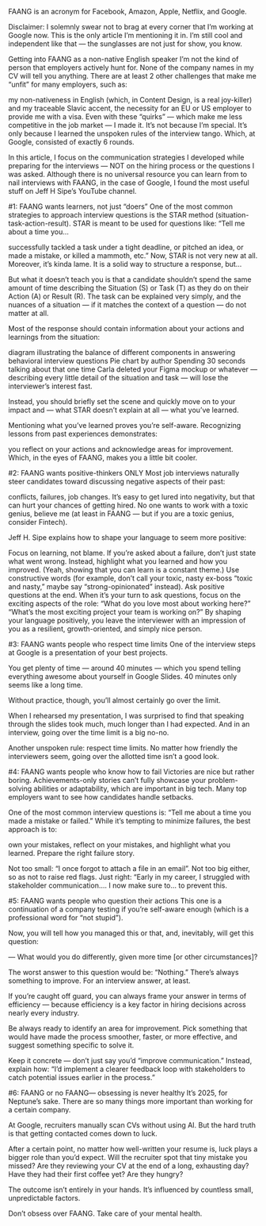 FAANG is an acronym for Facebook, Amazon, Apple, Netflix, and Google.

Disclaimer: I solemnly swear not to brag at every corner that I’m working at Google now. This is the only article I’m mentioning it in. I’m still cool and independent like that — the sunglasses are not just for show, you know.

Getting into FAANG as a non-native English speaker
I’m not the kind of person that employers actively hunt for. None of the company names in my CV will tell you anything. There are at least 2 other challenges that make me “unfit” for many employers, such as:

my non-nativeness in English (which, in Content Design, is a real joy-killer) and my traceable Slavic accent,
the necessity for an EU or US employer to provide me with a visa.
Even with these “quirks” — which make me less competitive in the job market — I made it. It’s not because I’m special. It’s only because I learned the unspoken rules of the interview tango. Which, at Google, consisted of exactly 6 rounds.

In this article, I focus on the communication strategies I developed while preparing for the interviews — NOT on the hiring process or the questions I was asked. Although there is no universal resource you can learn from to nail interviews with FAANG, in the case of Google, I found the most useful stuff on Jeff H Sipe’s YouTube channel.

#1: FAANG wants learners, not just “doers”
One of the most common strategies to approach interview questions is the STAR method (situation-task-action-result). STAR is meant to be used for questions like: “Tell me about a time you…

successfully tackled a task under a tight deadline, or
pitched an idea, or
made a mistake, or
killed a mammoth,
etc.”
Now, STAR is not very new at all. Moreover, it’s kinda lame. It is a solid way to structure a response, but…

But what it doesn’t teach you is that a candidate shouldn’t spend the same amount of time describing the Situation (S) or Task (T) as they do on their Action (A) or Result (R). The task can be explained very simply, and the nuances of a situation — if it matches the context of a question — do not matter at all.

Most of the response should contain information about your actions and learnings from the situation:

diagram illustrating the balance of different components in answering behavioral interview questions
Pie chart by author
Spending 30 seconds talking about that one time Carla deleted your Figma mockup or whatever — describing every little detail of the situation and task — will lose the interviewer’s interest fast.

Instead, you should briefly set the scene and quickly move on to your impact and — what STAR doesn’t explain at all — what you’ve learned.

Mentioning what you’ve learned proves you’re self-aware. Recognizing lessons from past experiences demonstrates:

you reflect on your actions and
acknowledge areas for improvement.
Which, in the eyes of FAANG, makes you a little bit cooler.

#2: FAANG wants positive-thinkers ONLY
Most job interviews naturally steer candidates toward discussing negative aspects of their past:

conflicts,
failures,
job changes.
It’s easy to get lured into negativity, but that can hurt your chances of getting hired. No one wants to work with a toxic genius, believe me (at least in FAANG — but if you are a toxic genius, consider Fintech).

Jeff H. Sipe explains how to shape your language to seem more positive:

Focus on learning, not blame. If you’re asked about a failure, don’t just state what went wrong. Instead, highlight what you learned and how you improved. (Yeah, showing that you can learn is a constant theme.)
Use constructive words (for example, don’t call your toxic, nasty ex-boss “toxic and nasty,” maybe say “strong-opinionated” instead).
Ask positive questions at the end. When it’s your turn to ask questions, focus on the exciting aspects of the role:
“What do you love most about working here?”
“What’s the most exciting project your team is working on?”
By shaping your language positively, you leave the interviewer with an impression of you as a resilient, growth-oriented, and simply nice person.

#3: FAANG wants people who respect time limits
One of the interview steps at Google is a presentation of your best projects.

You get plenty of time — around 40 minutes — which you spend telling everything awesome about yourself in Google Slides. 40 minutes only seems like a long time.

Without practice, though, you’ll almost certainly go over the limit.

When I rehearsed my presentation, I was surprised to find that speaking through the slides took much, much longer than I had expected. And in an interview, going over the time limit is a big no-no.

Another unspoken rule: respect time limits. No matter how friendly the interviewers seem, going over the allotted time isn’t a good look.

#4: FAANG wants people who know how to fail
Victories are nice but rather boring. Achievements-only stories can’t fully showcase your problem-solving abilities or adaptability, which are important in big tech. Many top employers want to see how candidates handle setbacks.

One of the most common interview questions is: “Tell me about a time you made a mistake or failed.” While it’s tempting to minimize failures, the best approach is to:

own your mistakes,
reflect on your mistakes,
and highlight what you learned.
Prepare the right failure story.

Not too small: “I once forgot to attach a file in an email”. Not too big either, so as not to raise red flags. Just right: “Early in my career, I struggled with stakeholder communication…. I now make sure to… to prevent this.

#5: FAANG wants people who question their actions
This one is a continuation of a company testing if you’re self-aware enough (which is a professional word for “not stupid”).

Now, you will tell how you managed this or that, and, inevitably, will get this question:

— What would you do differently, given more time [or other circumstances]?

The worst answer to this question would be: “Nothing.” There’s always something to improve. For an interview answer, at least.

If you’re caught off guard, you can always frame your answer in terms of efficiency — because efficiency is a key factor in hiring decisions across nearly every industry.

Be always ready to identify an area for improvement. Pick something that would have made the process smoother, faster, or more effective, and suggest something specific to solve it.

Keep it concrete — don’t just say you’d “improve communication.” Instead, explain how: “I’d implement a clearer feedback loop with stakeholders to catch potential issues earlier in the process.”

#6: FAANG or no FAANG— obsessing is never healthy
It’s 2025, for Neptune’s sake. There are so many things more important than working for a certain company.

At Google, recruiters manually scan CVs without using AI. But the hard truth is that getting contacted comes down to luck.

After a certain point, no matter how well-written your resume is, luck plays a bigger role than you’d expect. Will the recruiter spot that tiny mistake you missed? Are they reviewing your CV at the end of a long, exhausting day? Have they had their first coffee yet? Are they hungry?

The outcome isn’t entirely in your hands. It’s influenced by countless small, unpredictable factors.

Don’t obsess over FAANG. Take care of your mental health.
